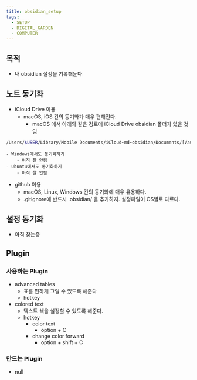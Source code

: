 ```yaml
---
title: obsidian_setup
tags:
  - SETUP
  - DIGITAL_GARDEN
  - COMPUTER
---
```


## 목적
- 내 obsidian 설정을 기록해둔다

## 노트 동기화
- iCloud Drive 이용
	- macOS, iOS 간의 동기화가 매우 편해진다.
		- macOS 에서 아래와 같은 경로에 iCloud Drive obsidian 폴더가 있을 것임
``` bash
/Users/$USER/Library/Mobile Documents/iCloud~md~obsidian/Documents/[Vault 이름]
```
	- Windows에서도 동기화하기
		- 아직 잘 안됨
	- Ubuntu에서도 동기화하기 
		- 아직 잘 안됨
- github 이용
	- macOS, Linux, Windows 간의 동기화에 매우 유용하다.
	- .gitignore에 반드시 .obsidian/ 을 추가하자. 설정파일이 OS별로 다르다.

## 설정 동기화
- 아직 찾는중

## Plugin
### 사용하는 Plugin
- advanced tables
	- 표를 편하게 그릴 수 있도록 해준다
	- hotkey
- colored text
	- 텍스트 색을 설정할 수 있도록 해준다.
	- hotkey
		- color text
			- option + C
		- change color forward
			- option + shift + C
### 만드는 Plugin
- null


